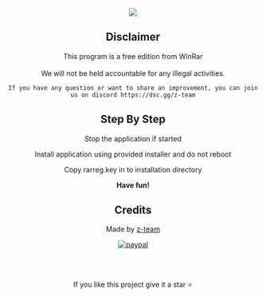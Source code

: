 <div align="center">

<a href="https://dsc.gg/z-team">
  <img src="https://cdn.discordapp.com/attachments/1094733108647035030/1096215554437681213/wgd9em.png"/>
</a>

## Disclaimer

This program is a free edition from WinRar<br />
<br />
We will not be held accountable for any illegal activities.

``If you have any question or want to share an improvement, you can join us on discord https://dsc.gg/z-team``

## Step By Step

Stop the application if started

Install application using provided installer and do not reboot

Copy rarreg.key in to installation directory

**Have fun!**
 
## Credits
Made by [z-team](https://github.com/z-t3am)
<br />

[![paypal](https://www.paypalobjects.com/en_US/PL/i/btn/btn_donateCC_LG.gif)](https://www.paypal.me/ZeussServices)
  
<br/>
<br/>
  
If you like this project give it a star ⭐

</div>
